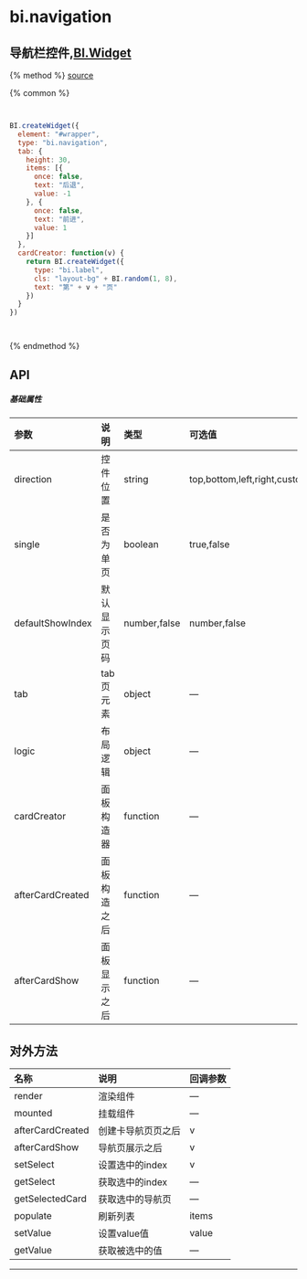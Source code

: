 # bi.navigation

## 导航栏控件,[BI.Widget](/core/widget.md)

{% method %}
[source](https://jsfiddle.net/fineui/ubsren48/)

{% common %}
```javascript


BI.createWidget({
  element: "#wrapper",
  type: "bi.navigation",
  tab: {
    height: 30,
    items: [{
      once: false,
      text: "后退",
      value: -1
    }, {
      once: false,
      text: "前进",
      value: 1
    }]
  },
  cardCreator: function(v) {
    return BI.createWidget({
      type: "bi.label",
      cls: "layout-bg" + BI.random(1, 8),
      text: "第" + v + "页"
    })
  }
})




```

{% endmethod %}

## API
##### 基础属性
| 参数    | 说明           | 类型  | 可选值 | 默认值
| :------ |:-------------  | :-----| :----|:----
| direction | 控件位置 | string | top,bottom,left,right,custom | "bottom"|
| single | 是否为单页 | boolean | true,false | true |
| defaultShowIndex | 默认显示页码 |number,false | number,false | false |
| tab | tab页元素 | object | — | — |
| logic | 布局逻辑 | object | — | {dynamic:false} |
| cardCreator | 面板构造器 | function | — | v |
| afterCardCreated | 面板构造之后 | function | — | — |
| afterCardShow | 面板显示之后 | function | —| — |



## 对外方法
| 名称     | 说明                           |  回调参数     
| :------ |:-------------                  | :-----   
| render | 渲染组件  | — |
| mounted | 挂载组件 | —|
| afterCardCreated | 创建卡导航页页之后 | v |
| afterCardShow | 导航页展示之后 | v |
| setSelect | 设置选中的index | v |
| getSelect | 获取选中的index| —|
| getSelectedCard | 获取选中的导航页| —|
| populate | 刷新列表 | items |
| setValue | 设置value值 | value |
| getValue | 获取被选中的值 |—|



---


